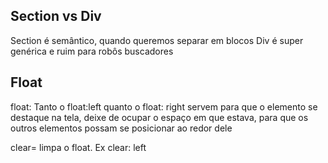 ## Section vs Div

Section é semântico, quando queremos separar em blocos
Div é super genérica e ruim para robôs buscadores

## Float

float: Tanto o float:left quanto o float: right servem para que o elemento se destaque na tela, deixe de ocupar o espaço em que estava, para que os outros elementos possam se posicionar ao redor dele

clear= limpa o float. Ex clear: left